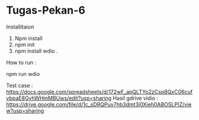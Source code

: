 # Tugas-Pekan-6

Installitaion
1. Npm install
2. npm init
3. npm install wdio . 

How to run : 

npm run wdio 

Test case : https://docs.google.com/spreadsheets/d/172wF_apQLTYo2zCsp8QxC06cufvbpaE8GvhWHmMBUws/edit?usp=sharing
Hasil gdrive vidio : https://drive.google.com/file/d/1c_sDRQPuv7hb3dmt3j0Xieh0ABOSLPIZ/view?usp=sharing
